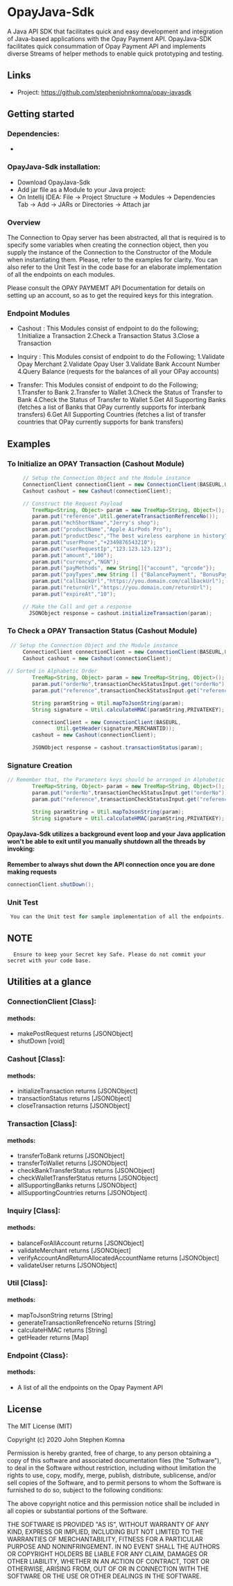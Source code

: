 

# OpayJava-Sdk

A Java API SDK that facilitates quick and easy development and integration of Java-based applications with the Opay Payment API.
OpayJava-SDK facilitates quick consummation of Opay Payment API and implements diverse Streams of helper methods to enable quick prototyping and testing. 

## Links
- Project: https://github.com/stephenjohnkomna/opay-javasdk


## Getting started
### Dependencies:
- 

### OpayJava-Sdk installation:
- Download OpayJava-Sdk
- Add jar file as a Module to your Java project:
- On Intellij IDEA: File -> Project Structure -> Modules -> Dependencies Tab -> Add -> JARs or Directories -> Attach jar

### Overview
The Connection to Opay server has been abstracted, all that is required is to specify some variables when creating the connection object, then you supply the instance
of the Connection to the Constructor of the Module when instantiating them.
Please, refer to the examples for clarity.
You can also refer to the Unit Test in the code base for an elaborate implementation of all the endpoints on each modules.

Please consult the OPAY PAYMEMT API Documentation for details on setting up an account, so as to get the required keys for this integration.

### Endpoint Modules
- Cashout : This Modules consist of endpoint to do the following;
  1.Initialize a Transaction 
  2.Check a Transaction Status 
  3.Close a Transaction

- Inquiry : This Modules consist of endpoint to do the Following;
  1.Validate Opay Merchant 
  2.Validate Opay User 
  3.Validate Bank Account Number
  4.Query Balance (requests for the balances of all your OPay accounts)

- Transfer: This Modules consist of endpoint to do the Following;
  1.Transfer to Bank
  2.Transfer to Wallet
  3.Check the Status of Transfer to Bank
  4.Check the Status of Transfer to Wallet
  5.Get All Supporting Banks (fetches a list of Banks that OPay currently supports for interbank transfers)
  6.Get All Supporting Countries (fetches a list of transfer countries that OPay currently supports for bank transfers)


## Examples

### To Initialize an OPAY Transaction (Cashout Module)
```java
     // Setup the Connection Object and the Module instance
     ConnectionClient connectionClient = new ConnectionClient(BASEURL,Util.getHeader(PUBLICKEY,MERCHANTID));
     Cashout cashout = new Cashout(connectionClient);

     // Construct the Request Payload
        TreeMap<String, Object> param = new TreeMap<String, Object>();
        param.put("reference",Util.generateTransactionRefrenceNo());
        param.put("mchShortName","Jerry's shop");
        param.put("productName","Apple AirPods Pro");
        param.put("productDesc","The best wireless earphone in history");
        param.put("userPhone","+2349876543210");
        param.put("userRequestIp","123.123.123.123");
        param.put("amount","100");
        param.put("currency","NGN");
        param.put("payMethods", new String[]{"account", "qrcode"});
        param.put("payTypes",new String [] {"BalancePayment", "BonusPayment"});
        param.put("callbackUrl","https://you.domain.com/callbackUrl");
        param.put("returnUrl","https://you.domain.com/returnUrl");
        param.put("expireAt","10");

     // Make the Call and get a response
       JSONObject response = cashout.initializeTransaction(param);
```

### To Check a OPAY Transaction Status (Cashout Module)
```java
 // Setup the Connection Object and the Module instance
     ConnectionClient connectionClient = new ConnectionClient(BASEURL,Util.getHeader(PUBLICKEY,MERCHANTID));
     Cashout cashout = new Cashout(connectionClient);
	 
// Sorted in Alphabetic Order
        TreeMap<String, Object> param = new TreeMap<String, Object>();
        param.put("orderNo",transactionCheckStatusInput.get("orderNo"));
        param.put("reference",transactionCheckStatusInput.get("reference"));

        String paramString = Util.mapToJsonString(param);
        String signature = Util.calculateHMAC(paramString,PRIVATEKEY);

        connectionClient = new ConnectionClient(BASEURL,
                Util.getHeader(signature,MERCHANTID));
        cashout = new Cashout(connectionClient);

        JSONObject response = cashout.transactionStatus(param);
```

### Signature Creation
```java
// Remember that, the Parameters keys should be arranged in Alphabetic order,  signed with the Secret Key(PRIVATEKEY) and then hash in HMAC 512
        TreeMap<String, Object> param = new TreeMap<String, Object>();
        param.put("orderNo",transactionCheckStatusInput.get("orderNo"));
        param.put("reference",transactionCheckStatusInput.get("reference"));

        String paramString = Util.mapToJsonString(param);
        String signature = Util.calculateHMAC(paramString,PRIVATEKEY);
```



####  OpayJava-Sdk utilizes a background event loop and your Java application won't be able to exit until you manually shutdown all the threads by invoking:
**Remember to always shut down the API connection once you are done making requests**
```java
connectionClient.shutDown();
```

### Unit Test
```java
 You can the Unit test for sample implementation of all the endpoints.
```

## NOTE
```
  Ensure to keep your Secret key Safe. Please do not commit your secret with your code base.
```

## Utilities at a glance
### ConnectionClient [Class]:
#### methods:
- makePostRequest returns [JSONObject]
- shutDown [void]

### Cashout [Class]:
#### methods:
- initializeTransaction returns [JSONObject]
- transactionStatus returns [JSONObject]
- closeTransaction returns [JSONObject]

### Transaction [Class]:
#### methods:
- transferToBank returns [JSONObject]
- transferToWallet returns [JSONObject]
- checkBankTransferStatus returns [JSONObject]
- checkWalletTransferStatus returns [JSONObject]
- allSupportingBanks returns [JSONObject]
- allSupportingCountries returns [JSONObject]

### Inquiry [Class]:
#### methods:
- balanceForAllAccount returns [JSONObject]
- validateMerchant returns [JSONObject]
- verifyAccountAndReturnAllocatedAccountName returns [JSONObject]
- validateUser returns [JSONObject]

### Util [Class]:
#### methods:
- mapToJsonString returns [String]
- generateTransactionRefrenceNo returns [String]
- calculateHMAC returns [String]
- getHeader returns [Map]


### Endpoint {Class}:
#### methods:
- A list of all the endpoints on the Opay Payment API


License
-------

The MIT License (MIT)

Copyright (c) 2020 John Stephen Komna

Permission is hereby granted, free of charge, to any person obtaining a copy
of this software and associated documentation files (the "Software"), to deal
in the Software without restriction, including without limitation the rights
to use, copy, modify, merge, publish, distribute, sublicense, and/or sell
copies of the Software, and to permit persons to whom the Software is
furnished to do so, subject to the following conditions:

The above copyright notice and this permission notice shall be included in all
copies or substantial portions of the Software.

THE SOFTWARE IS PROVIDED "AS IS", WITHOUT WARRANTY OF ANY KIND, EXPRESS OR
IMPLIED, INCLUDING BUT NOT LIMITED TO THE WARRANTIES OF MERCHANTABILITY,
FITNESS FOR A PARTICULAR PURPOSE AND NONINFRINGEMENT. IN NO EVENT SHALL THE
AUTHORS OR COPYRIGHT HOLDERS BE LIABLE FOR ANY CLAIM, DAMAGES OR OTHER
LIABILITY, WHETHER IN AN ACTION OF CONTRACT, TORT OR OTHERWISE, ARISING FROM,
OUT OF OR IN CONNECTION WITH THE SOFTWARE OR THE USE OR OTHER DEALINGS IN THE
SOFTWARE.
